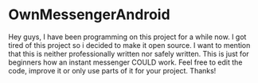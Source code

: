 # OwnMessengerAndroid
Hey guys, I have been programming on this project for a while now. I got tired of this project so i decided to make it open source. I want to mention that this is neither professionally written nor safely written. This is just for beginners how an instant messenger COULD work. Feel free to edit the code, improve it or only use parts of it for your project. Thanks!  

